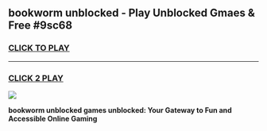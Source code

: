 
## bookworm unblocked - Play Unblocked Gmaes & Free #9sc68
<h3>
<a href="https://news.freeplayer.one?title=bookworm_unblocked&ref=24F">CLICK TO PLAY</a></h3>
<hr>

<h3>
<a href="https://news.freeplayer.one?title=bookworm_unblocked&ref=24F">CLICK 2 PLAY</a>
  
</h3>

<a href="https://news.freeplayer.one?title=bookworm_unblocked&ref=24F/"><img src="https://clearcache.store/games.png"></a>


**bookworm unblocked games unblocked: Your Gateway to Fun and Accessible Online Gaming**
